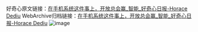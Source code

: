 好奇心原文链接：[在手机系统这件事上，开放总会赢_智能_好奇心日报-Horace Dediu](https://www.qdaily.com/articles/1825.html)
WebArchive归档链接：[在手机系统这件事上，开放总会赢_智能_好奇心日报-Horace Dediu](http://web.archive.org/web/20190623150053/https://www.qdaily.com/articles/1825.html)
![image](http://ww3.sinaimg.cn/large/007d5XDply1g3v4mdprsdj30u03nw4qp)